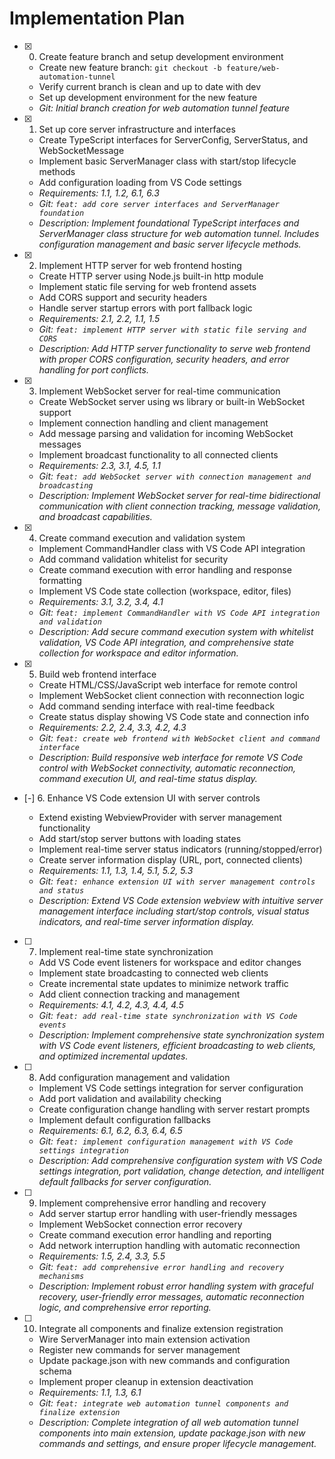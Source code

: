 # Implementation Plan

- [x] 0. Create feature branch and setup development environment





  - Create new feature branch: `git checkout -b feature/web-automation-tunnel`
  - Verify current branch is clean and up to date with dev
  - Set up development environment for the new feature
  - _Git: Initial branch creation for web automation tunnel feature_

- [x] 1. Set up core server infrastructure and interfaces





  - Create TypeScript interfaces for ServerConfig, ServerStatus, and WebSocketMessage
  - Implement basic ServerManager class with start/stop lifecycle methods
  - Add configuration loading from VS Code settings
  - _Requirements: 1.1, 1.2, 6.1, 6.3_
  - _Git: `feat: add core server interfaces and ServerManager foundation`_
  - _Description: Implement foundational TypeScript interfaces and ServerManager class structure for web automation tunnel. Includes configuration management and basic server lifecycle methods._

- [x] 2. Implement HTTP server for web frontend hosting





  - Create HTTP server using Node.js built-in http module
  - Implement static file serving for web frontend assets
  - Add CORS support and security headers
  - Handle server startup errors with port fallback logic
  - _Requirements: 2.1, 2.2, 1.1, 1.5_
  - _Git: `feat: implement HTTP server with static file serving and CORS`_
  - _Description: Add HTTP server functionality to serve web frontend with proper CORS configuration, security headers, and error handling for port conflicts._

- [x] 3. Implement WebSocket server for real-time communication





  - Create WebSocket server using ws library or built-in WebSocket support
  - Implement connection handling and client management
  - Add message parsing and validation for incoming WebSocket messages
  - Implement broadcast functionality to all connected clients
  - _Requirements: 2.3, 3.1, 4.5, 1.1_
  - _Git: `feat: add WebSocket server with connection management and broadcasting`_
  - _Description: Implement WebSocket server for real-time bidirectional communication with client connection tracking, message validation, and broadcast capabilities._

- [x] 4. Create command execution and validation system





  - Implement CommandHandler class with VS Code API integration
  - Add command validation whitelist for security
  - Create command execution with error handling and response formatting
  - Implement VS Code state collection (workspace, editor, files)
  - _Requirements: 3.1, 3.2, 3.4, 4.1_
  - _Git: `feat: implement CommandHandler with VS Code API integration and validation`_
  - _Description: Add secure command execution system with whitelist validation, VS Code API integration, and comprehensive state collection for workspace and editor information._

- [x] 5. Build web frontend interface





  - Create HTML/CSS/JavaScript web interface for remote control
  - Implement WebSocket client connection with reconnection logic
  - Add command sending interface with real-time feedback
  - Create status display showing VS Code state and connection info
  - _Requirements: 2.2, 2.4, 3.3, 4.2, 4.3_
  - _Git: `feat: create web frontend with WebSocket client and command interface`_
  - _Description: Build responsive web interface for remote VS Code control with WebSocket connectivity, automatic reconnection, command execution UI, and real-time status display._

- [-] 6. Enhance VS Code extension UI with server controls



  - Extend existing WebviewProvider with server management functionality
  - Add start/stop server buttons with loading states
  - Implement real-time server status indicators (running/stopped/error)
  - Create server information display (URL, port, connected clients)
  - _Requirements: 1.1, 1.3, 1.4, 5.1, 5.2, 5.3_
  - _Git: `feat: enhance extension UI with server management controls and status`_
  - _Description: Extend VS Code extension webview with intuitive server management interface including start/stop controls, visual status indicators, and real-time server information display._

- [ ] 7. Implement real-time state synchronization
  - Add VS Code event listeners for workspace and editor changes
  - Implement state broadcasting to connected web clients
  - Create incremental state updates to minimize network traffic
  - Add client connection tracking and management
  - _Requirements: 4.1, 4.2, 4.3, 4.4, 4.5_
  - _Git: `feat: add real-time state synchronization with VS Code events`_
  - _Description: Implement comprehensive state synchronization system with VS Code event listeners, efficient broadcasting to web clients, and optimized incremental updates._

- [ ] 8. Add configuration management and validation
  - Implement VS Code settings integration for server configuration
  - Add port validation and availability checking
  - Create configuration change handling with server restart prompts
  - Implement default configuration fallbacks
  - _Requirements: 6.1, 6.2, 6.3, 6.4, 6.5_
  - _Git: `feat: implement configuration management with VS Code settings integration`_
  - _Description: Add comprehensive configuration system with VS Code settings integration, port validation, change detection, and intelligent default fallbacks for server configuration._

- [ ] 9. Implement comprehensive error handling and recovery
  - Add server startup error handling with user-friendly messages
  - Implement WebSocket connection error recovery
  - Create command execution error handling and reporting
  - Add network interruption handling with automatic reconnection
  - _Requirements: 1.5, 2.4, 3.3, 5.5_
  - _Git: `feat: add comprehensive error handling and recovery mechanisms`_
  - _Description: Implement robust error handling system with graceful recovery, user-friendly error messages, automatic reconnection logic, and comprehensive error reporting._

- [ ] 10. Integrate all components and finalize extension registration
  - Wire ServerManager into main extension activation
  - Register new commands for server management
  - Update package.json with new commands and configuration schema
  - Implement proper cleanup in extension deactivation
  - _Requirements: 1.1, 1.3, 6.1_
  - _Git: `feat: integrate web automation tunnel components and finalize extension`_
  - _Description: Complete integration of all web automation tunnel components into main extension, update package.json with new commands and settings, and ensure proper lifecycle management._